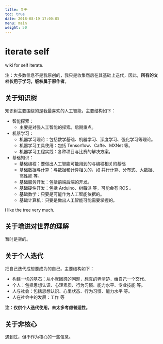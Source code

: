 ```yaml
---
title: 关于
toc: true
date: 2018-08-19 17:00:05
menu: main
weight: 50
---
```

# iterate self

wiki for self iterate.

注：大多数信息不是我原创的，我只是收集然后在其基础上迭代，因此，**所有的文档仅用于学习，版权属于原作者**。

## 关于知识树

知识树主要围绕的是我最喜欢的人工智能，主要结构如下：

- 智能探索：
    - 主要是对强人工智能的探索。后期重点。
- 机器学习：
    - 机器学习理论：包括数学基础、机器学习、深度学习、强化学习等理论。
    - 机器学习工具使用：包括 Tensorflow、Caffe、MXNet 等。
    - 机器学习工程实践：各种项目与比赛的解决方案。
- 基础知识：
    - 基础编程：要做出人工智能可能用到的与编程相关的基础
    - 基础数据与计算：与数据和计算相关的，如 并行计算、分布式、大数据、高性能 等。
    - 基础服务开发：包括前端后端的开发。
    - 基础硬件开发：包括 Arduino、树莓派 等，可能会有 ROS 。
    - 基础数学：只要是可能作为人工智能依据的。
    - 基础计算机：只要是做出人工智能可能需要掌握的。

i like the tree very much.

## 关于增进对世界的理解

暂时是空的。

## 关于个人迭代

把自己迭代成想要成为的自己。主要结构如下：

- 构建一切的基石：从小就困惑的问题，想真的弄清楚，给自己一个交代。
- 个人：包括思想认识、心理素质、行为习惯、能力水平、专业技能 等。
- 人与社会：包括思想认识、心里状态、行为习惯、能力水平 等。
- 人在社会中的发展：工作 等

**注：仅供个人迭代使用，未太多考虑普适性。**

## 关于非核心

遇到过，但不作为核心的一些信息。
